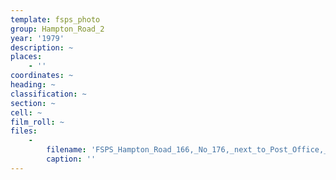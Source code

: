 ```yaml
---
template: fsps_photo
group: Hampton_Road_2
year: '1979'
description: ~
places:
    - ''
coordinates: ~
heading: ~
classification: ~
section: ~
cell: ~
film_roll: ~
files:
    -
        filename: 'FSPS_Hampton_Road_166,_No_176,_next_to_Post_Office,_18-H,_13,_1979.png'
        caption: ''
---
```

